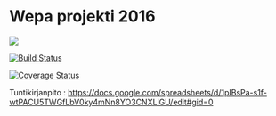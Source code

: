 # Wepa projekti 2016
<a href="https://codeclimate.com/github/smooshi/hallinta"><img src="https://codeclimate.com/github/smooshi/hallinta/badges/gpa.svg" /></a>

[![Build Status](https://travis-ci.org/smooshi/hallinta.png)](https://travis-ci.org/smooshi/hallinta-public)

<a href='https://coveralls.io/github/smooshi/hallinta?branch=master'><img src='https://coveralls.io/repos/github/smooshi/hallinta/badge.svg?branch=master' alt='Coverage Status' /></a>

Tuntikirjanpito : https://docs.google.com/spreadsheets/d/1pIBsPa-s1f-wtPACU5TWGfLbV0ky4mNn8YO3CNXLlGU/edit#gid=0

